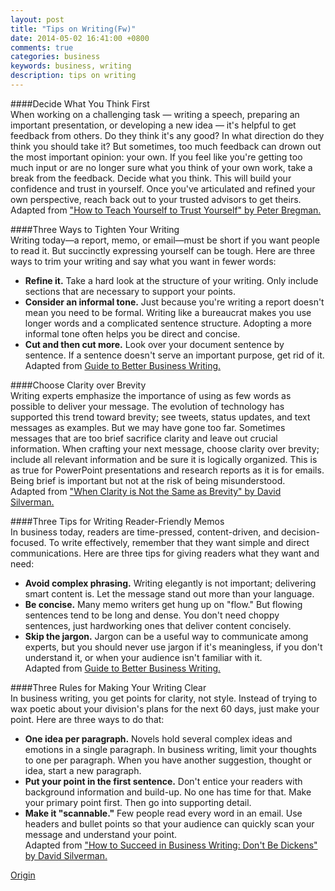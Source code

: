 ```yaml
---
layout: post
title: "Tips on Writing(Fw)"
date: 2014-05-02 16:41:00 +0800
comments: true
categories: business
keywords: business, writing
description: tips on writing
---
```

####Decide What You Think First  
When working on a challenging task — writing a speech, preparing an important presentation, or developing a new idea — it's helpful to get feedback from others. Do they think it's any good? In what direction do they think you should take it? But sometimes, too much feedback can drown out the most important opinion: your own. If you feel like you're getting too much input or are no longer sure what you think of your own work, take a break from the feedback. Decide what you think. This will build your confidence and trust in yourself. Once you've articulated and refined your own perspective, reach back out to your trusted advisors to get theirs.  
Adapted from ["How to Teach Yourself to Trust Yourself" by Peter Bregman.](http://blogs.hbr.org/2010/11/how-to-teach-yourself-to-trust/)<!--more-->  
  
####Three Ways to Tighten Your Writing  
Writing today—a report, memo, or email—must be short if you want people to read it. But succinctly expressing yourself can be tough. Here are three ways to trim your writing and say what you want in fewer words:  
* **Refine it.** Take a hard look at the structure of your writing. Only include sections that are necessary to support your points.  
* **Consider an informal tone.** Just because you're writing a report doesn't mean you need to be formal. Writing like a bureaucrat makes you use longer words and a complicated sentence structure. Adopting a more informal tone often helps you be direct and concise.  
* **Cut and then cut more.** Look over your document sentence by sentence. If a sentence doesn't serve an important purpose, get rid of it.  
Adapted from [Guide to Better Business Writing.](http://hbr.org/product/guide-to-better-business-writing-2nd-edition/an/10919-PDF-ENG)  
  
####Choose Clarity over Brevity  
Writing experts emphasize the importance of using as few words as possible to deliver your message. The evolution of technology has supported this trend toward brevity; see tweets, status updates, and text messages as examples. But we may have gone too far. Sometimes messages that are too brief sacrifice clarity and leave out crucial information. When crafting your next message, choose clarity over brevity; include all relevant information and be sure it is logically organized. This is as true for PowerPoint presentations and research reports as it is for emails. Being brief is important but not at the risk of being misunderstood.  
Adapted from ["When Clarity is Not the Same as Brevity" by David Silverman.](http://blogs.hbr.org/2009/10/when-clarity-is-not-the-same-a/)  
  
####Three Tips for Writing Reader-Friendly Memos  
In business today, readers are time-pressed, content-driven, and decision-focused. To write effectively, remember that they want simple and direct communications. Here are three tips for giving readers what they want and need:  
* **Avoid complex phrasing.** Writing elegantly is not important; delivering smart content is. Let the message stand out more than your language.  
* **Be concise.** Many memo writers get hung up on "flow." But flowing sentences tend to be long and dense. You don't need choppy sentences, just hardworking ones that deliver content concisely.  
* **Skip the jargon.** Jargon can be a useful way to communicate among experts, but you should never use jargon if it's meaningless, if you don't understand it, or when your audience isn't familiar with it.  
Adapted from [Guide to Better Business Writing.](http://hbr.org/product/guide-to-better-business-writing-2nd-edition/an/10919-PDF-ENG)  
  
####Three Rules for Making Your Writing Clear  
In business writing, you get points for clarity, not style. Instead of trying to wax poetic about your division's plans for the next 60 days, just make your point. Here are three ways to do that:  
* **One idea per paragraph.** Novels hold several complex ideas and emotions in a single paragraph. In business writing, limit your thoughts to one per paragraph. When you have another suggestion, thought or idea, start a  new paragraph.  
* **Put your point in the first sentence.** Don't entice your readers with background information and build-up. No one has time for that. Make your primary point first. Then go into supporting detail.  
* **Make it "scannable."** Few people read every word in an email. Use headers and bullet points so that your audience can quickly scan your message and understand your point.  
Adapted from ["How to Succeed in Business Writing: Don't Be Dickens" by David Silverman.](http://blogs.hbr.org/2011/03/how-to-succeed-in-business-wri/)  
  
[Origin](http://hbr.org/web/management-tip/tips-on-writing) 